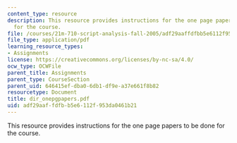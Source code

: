 ```yaml
---
content_type: resource
description: This resource provides instructions for the one page papers to be done
  for the course.
file: /courses/21m-710-script-analysis-fall-2005/adf29aaffdfbb5e6112f953da0461b21_dir_onepgpapers.pdf
file_type: application/pdf
learning_resource_types:
- Assignments
license: https://creativecommons.org/licenses/by-nc-sa/4.0/
ocw_type: OCWFile
parent_title: Assignments
parent_type: CourseSection
parent_uid: 646415ef-dba0-6db1-df9e-a37e661f8b82
resourcetype: Document
title: dir_onepgpapers.pdf
uid: adf29aaf-fdfb-b5e6-112f-953da0461b21
---
```

This resource provides instructions for the one page papers to be done for the course.